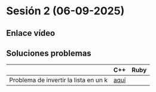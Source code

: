 # Sesión 2 (06-09-2025)


## Enlace vídeo 





## Soluciones problemas 


|   | C++  |  Ruby  |
|:-:|:-:|:-:|
| Problema de invertir la lista en un k   | [aquí](https://github.com/ProgramacionCompetitivaUTADEO/Estructuras-De-Datos/tree/main/C%2B%2B/Queue/Ejercicios/SPPilasColasP2)  |   |


